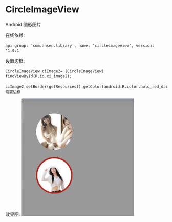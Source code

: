 # CircleImageView
Android 圆形图片


在线依赖:
```
api group: 'com.ansen.library', name: 'circleimageview', version: '1.0.1'
```

设置边框:
```
CircleImageView ciImage2= (CircleImageView) findViewById(R.id.ci_image2);
        ciImage2.setBorder(getResources().getColor(android.R.color.holo_red_dark),5);//设置边框
```

效果图:
![效果图](https://github.com/ansen666/CircleImageView/blob/master/xiaoguotu.png?raw=true)

